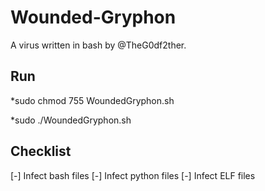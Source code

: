 # Wounded-Gryphon

A virus written in bash by @TheG0df2ther.

## Run

*sudo chmod 755 WoundedGryphon.sh

*sudo ./WoundedGryphon.sh

## Checklist

[-] Infect bash files
[-] Infect python files
[-] Infect ELF files
